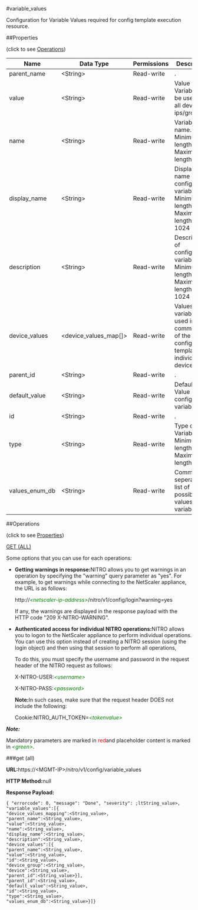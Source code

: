 #variable_values

Configuration for Variable Values required for config template execution resource.


##Properties 
<span>(click to see [Operations](#opera))</span>


<table><thead><tr><th>Name</th><th>Data Type</th><th>Permissions</th><th>Description</th></tr></thead><tbody><tr><td>parent_name</td><td>&lt;String></td><td>Read-write</td><td>.</td></tr><tr><td>value</td><td>&lt;String></td><td>Read-write</td><td>Value of the Variable to be used for all device ips/groups.</td></tr><tr><td>name</td><td>&lt;String></td><td>Read-write</td><td>Variable name.<br>Minimum length = 1<br>Maximum length = 128</td></tr><tr><td>display_name</td><td>&lt;String></td><td>Read-write</td><td>Display name of configuration variable.<br>Minimum length = 1<br>Maximum length = 1024</td></tr><tr><td>description</td><td>&lt;String></td><td>Read-write</td><td>Description of configuration variable.<br>Minimum length = 1<br>Maximum length = 1024</td></tr><tr><td>device_values</td><td>&lt;device_values_map[]></td><td>Read-write</td><td>Values of variables used in commands of the configuration template for individual devices.</td></tr><tr><td>parent_id</td><td>&lt;String></td><td>Read-write</td><td>.</td></tr><tr><td>default_value</td><td>&lt;String></td><td>Read-write</td><td>Default Value of configuration variable.</td></tr><tr><td>id</td><td>&lt;String></td><td>Read-write</td><td>.</td></tr><tr><td>type</td><td>&lt;String></td><td>Read-write</td><td>Type of Variable.<br>Minimum length = 1<br>Maximum length = 64</td></tr><tr><td>values_enum_db</td><td>&lt;String></td><td>Read-write</td><td>Comma seperated list of possible values of variable.</td></tr></tbody></table>
##Operations 
<span>(click to see [Properties](#prope))</span>


[GET (ALL)](#get-)


Some options that you can use for each operations:
<ul><li><p><b>Getting warnings in response:</b>NITRO allows you to get warnings in an operation by specifying the "warning" query parameter as "yes". For example, to get warnings while connecting to the NetScaler appliance, the URL is as follows:</p><p>http://<span style="color:green;font-style:italic;">&lt;netscaler-ip-address&gt;</span>/nitro/v1/config/login?warning=yes</p><p>If any, the warnings are displayed in the response payload with the HTTP code "209 X-NITRO-WARNING".</p></li><li><p><b>Authenticated access for individual NITRO operations:</b>NITRO allows you to logon to the NetScaler appliance to perform individual operations. You can use this option instead of creating a NITRO session (using the login object) and then using that session to perform all operations,</p><p>To do this, you must specify the username and password in the request header of the NITRO request as follows:</p><p>X-NITRO-USER:<span style="color:green;font-style:italic;">&lt;username&gt;</span></p><p>X-NITRO-PASS:<span style="color:green;font-style:italic;">&lt;password&gt;</span></p><p><b>Note:</b>In such cases, make sure that the request header DOES not include the following:</p><p>Cookie:NITRO_AUTH_TOKEN=<span style="color:green;font-style:italic;">&lt;tokenvalue&gt;</span></p></li></ul>



***Note:*** 
Mandatory parameters are marked in <span style="color:#FF0000;">red</span>and placeholder content is marked in <span style="color:green;font-style:italic">&lt;green&gt;</span>.

###get (all)



<b>URL:</b>https://&lt;MGMT-IP&gt;/nitro/v1/config/variable_values
<b>HTTP Method:</b>null
<b>Response Payload: </b>```{ "errorcode": 0, "message": "Done", "severity": ;ltString_value>, "variable_values":[{"device_values_mapping":<String_value>,"parent_name":<String_value>,"value":<String_value>,"name":<String_value>,"display_name":<String_value>,"description":<String_value>,"device_values":[{"parent_name":<String_value>,"value":<String_value>,"id":<String_value>,"device_group":<String_value>,"device":<String_value>,"parent_id":<String_value>}],"parent_id":<String_value>,"default_value":<String_value>,"id":<String_value>,"type":<String_value>,"values_enum_db":<String_value>}]}```



